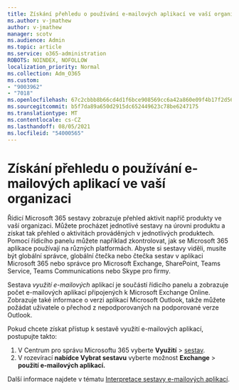 ```yaml
---
title: Získání přehledu o používání e-mailových aplikací ve vaší organizaci
ms.author: v-jmathew
author: v-jmathew
manager: scotv
ms.audience: Admin
ms.topic: article
ms.service: o365-administration
ROBOTS: NOINDEX, NOFOLLOW
localization_priority: Normal
ms.collection: Adm_O365
ms.custom:
- "9003962"
- "7018"
ms.openlocfilehash: 67c2cbbb8b66cd4d1f6bce908569cc6a42a860e09f4b17f2d564aba724d0fc41
ms.sourcegitcommit: b5f7da89a650d2915dc652449623c78be6247175
ms.translationtype: MT
ms.contentlocale: cs-CZ
ms.lasthandoff: 08/05/2021
ms.locfileid: "54000565"
---
```

# <a name="gain-insight-into-the-use-of-email-apps-in-your-organization"></a>Získání přehledu o používání e-mailových aplikací ve vaší organizaci

Řídicí Microsoft 365 sestavy zobrazuje přehled aktivit napříč produkty ve vaší organizaci. Můžete procházet jednotlivé sestavy na úrovni produktu a získat tak přehled o aktivitách prováděných v jednotlivých produktech. Pomocí řídicího panelu můžete například zkontrolovat, jak se Microsoft 365 aplikace používají na různých platformách. Abyste si sestavy viděli, musíte být globální správce, globální čtečka nebo čtečka sestav v aplikaci Microsoft 365 nebo správce pro Microsoft Exchange, SharePoint, Teams Service, Teams Communications nebo Skype pro firmy.

Sestava *využití e-mailových* aplikací je součástí řídicího panelu a zobrazuje počet e-mailových aplikací připojených k Microsoft Exchange Online. Zobrazuje také informace o verzi aplikací Microsoft Outlook, takže můžete požádat uživatele o přechod z nepodporovaných na podporované verze Outlook.

Pokud chcete získat přístup k sestavě využití e-mailových aplikací, postupujte takto:

1. V Centrum pro správu Microsoftu 365 vyberte **Využití**  >  [sestav](https://go.microsoft.com/fwlink/?linkid=2140342).
2. V rozevírací **nabídce Vybrat sestavu** vyberte možnost **Exchange**  >  **použití e-mailových aplikací.**

Další informace najdete v tématu [Interpretace sestavy e-mailových aplikací](https://go.microsoft.com/fwlink/?linkid=2140508).
